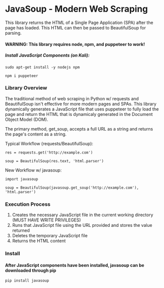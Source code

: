# JavaSoup - Modern Web Scraping

This library returns the HTML of a Single Page Application (SPA) after the page has loaded.  This HTML can then be passed to BeautifulSoup for parsing.

#### WARNING: This library requires node, npm, and puppeteer to work!
##### Install JavaScript Components (on Kali):

`sudo apt-get install -y nodejs npm`

`npm i puppeteer`

### Library Overview

The traditional method of web scraping in Python w/ requests and BeautifulSoup isn't effective for more modern pages and SPAs.  This library dynamically generates a JavaScript file that uses puppeteer to fully load the page and return the HTML that is dynamicaly generated in the Document Object Model (DOM).

The primary method, get_soup, accepts a full URL as a string and returns the page's content as a string.

Typical Workflow (requests/BeautifulSoup):

`res = requests.get('http://example.com')`

`soup = BeautifulSoup(res.text, 'html.parser')`

New Workflow w/ javasoup:

`import javasoup`

`soup = BeautifulSoup(javasoup.get_soup('http://example.com'), 'html.parser')`

### Execution Process

1. Creates the necessary JavaScript file in the current working directory (MUST HAVE WRITE PRIVILEGES)
2. Runs that JavaScript file using the URL provided and stores the value returned
3. Deletes the temporary JavaScript file
4. Returns the HTML content

### Install

#### After JavaScript components have been installed, javasoup can be downloaded through pip

`pip install javasoup`
